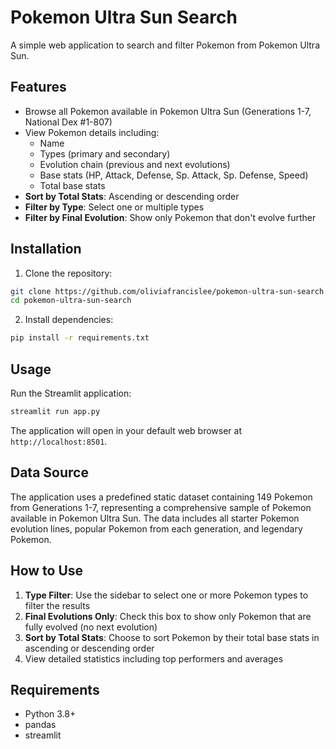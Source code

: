# Pokemon Ultra Sun Search

A simple web application to search and filter Pokemon from Pokemon Ultra Sun.

## Features

- Browse all Pokemon available in Pokemon Ultra Sun (Generations 1-7, National Dex #1-807)
- View Pokemon details including:
  - Name
  - Types (primary and secondary)
  - Evolution chain (previous and next evolutions)
  - Base stats (HP, Attack, Defense, Sp. Attack, Sp. Defense, Speed)
  - Total base stats
- **Sort by Total Stats**: Ascending or descending order
- **Filter by Type**: Select one or multiple types
- **Filter by Final Evolution**: Show only Pokemon that don't evolve further

## Installation

1. Clone the repository:
```bash
git clone https://github.com/oliviafrancislee/pokemon-ultra-sun-search.git
cd pokemon-ultra-sun-search
```

2. Install dependencies:
```bash
pip install -r requirements.txt
```

## Usage

Run the Streamlit application:
```bash
streamlit run app.py
```

The application will open in your default web browser at `http://localhost:8501`.

## Data Source

The application uses a predefined static dataset containing 149 Pokemon from Generations 1-7, representing a comprehensive sample of Pokemon available in Pokemon Ultra Sun. The data includes all starter Pokemon evolution lines, popular Pokemon from each generation, and legendary Pokemon.

## How to Use

1. **Type Filter**: Use the sidebar to select one or more Pokemon types to filter the results
2. **Final Evolutions Only**: Check this box to show only Pokemon that are fully evolved (no next evolution)
3. **Sort by Total Stats**: Choose to sort Pokemon by their total base stats in ascending or descending order
4. View detailed statistics including top performers and averages

## Requirements

- Python 3.8+
- pandas
- streamlit